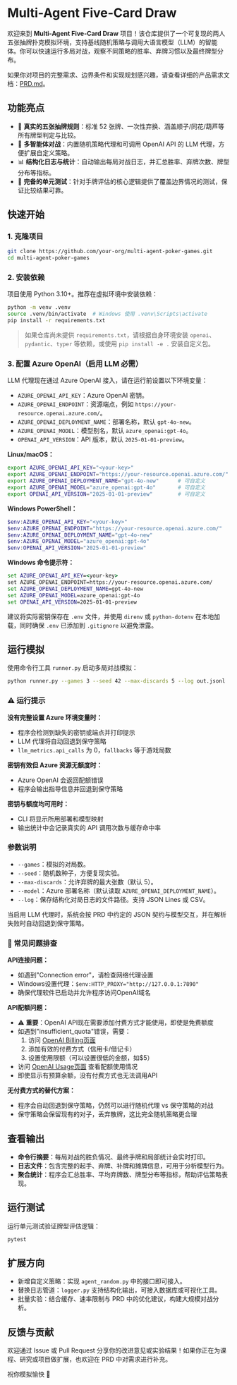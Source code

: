 # Multi-Agent Five-Card Draw

欢迎来到 **Multi-Agent Five-Card Draw** 项目！该仓库提供了一个可复现的两人五张抽牌扑克模拟环境，支持基线随机策略与调用大语言模型（LLM）的智能体。你可以快速运行多局对战，观察不同策略的胜率、弃牌习惯以及最终牌型分布。

如果你对项目的完整需求、边界条件和实现规划感兴趣，请查看详细的产品需求文档：[PRD.md](./PRD.md)。

## 功能亮点

- 🎴 **真实的五张抽牌规则**：标准 52 张牌、一次性弃换、涵盖顺子/同花/葫芦等所有牌型判定与比较。
- 🤖 **多智能体对战**：内置随机策略代理和可调用 OpenAI API 的 LLM 代理，方便扩展自定义策略。
- 📊 **结构化日志与统计**：自动输出每局对战日志，并汇总胜率、弃牌次数、牌型分布等指标。
- 🧪 **完备的单元测试**：针对手牌评估的核心逻辑提供了覆盖边界情况的测试，保证比较结果可靠。

## 快速开始

### 1. 克隆项目

```bash
git clone https://github.com/your-org/multi-agent-poker-games.git
cd multi-agent-poker-games
```

### 2. 安装依赖

项目使用 Python 3.10+。推荐在虚拟环境中安装依赖：

```bash
python -m venv .venv
source .venv/bin/activate  # Windows 使用 .venv\Scripts\activate
pip install -r requirements.txt
```

> 如果仓库尚未提供 `requirements.txt`，请根据自身环境安装 `openai`、`pydantic`、`typer` 等依赖，或使用 `pip install -e .` 安装自定义包。

### 3. 配置 Azure OpenAI（启用 LLM 必需）

LLM 代理现在通过 Azure OpenAI 接入，请在运行前设置以下环境变量：

- `AZURE_OPENAI_API_KEY`：Azure OpenAI 密钥。
- `AZURE_OPENAI_ENDPOINT`：资源端点，例如 `https://your-resource.openai.azure.com/`。
- `AZURE_OPENAI_DEPLOYMENT_NAME`：部署名称，默认 `gpt-4o-new`。
- `AZURE_OPENAI_MODEL`：模型别名，默认 `azure_openai:gpt-4o`。
- `OPENAI_API_VERSION`：API 版本，默认 `2025-01-01-preview`。

**Linux/macOS：**

```bash
export AZURE_OPENAI_API_KEY="<your-key>"
export AZURE_OPENAI_ENDPOINT="https://your-resource.openai.azure.com/"
export AZURE_OPENAI_DEPLOYMENT_NAME="gpt-4o-new"      # 可自定义
export AZURE_OPENAI_MODEL="azure_openai:gpt-4o"       # 可自定义
export OPENAI_API_VERSION="2025-01-01-preview"        # 可自定义
```

**Windows PowerShell：**

```powershell
$env:AZURE_OPENAI_API_KEY="<your-key>"
$env:AZURE_OPENAI_ENDPOINT="https://your-resource.openai.azure.com/"
$env:AZURE_OPENAI_DEPLOYMENT_NAME="gpt-4o-new"
$env:AZURE_OPENAI_MODEL="azure_openai:gpt-4o"
$env:OPENAI_API_VERSION="2025-01-01-preview"
```

**Windows 命令提示符：**

```cmd
set AZURE_OPENAI_API_KEY=<your-key>
set AZURE_OPENAI_ENDPOINT=https://your-resource.openai.azure.com/
set AZURE_OPENAI_DEPLOYMENT_NAME=gpt-4o-new
set AZURE_OPENAI_MODEL=azure_openai:gpt-4o
set OPENAI_API_VERSION=2025-01-01-preview
```

建议将实际密钥保存在 `.env` 文件，并使用 `direnv` 或 `python-dotenv` 在本地加载，同时确保 `.env` 已添加到 `.gitignore` 以避免泄露。

## 运行模拟

使用命令行工具 `runner.py` 启动多局对战模拟：

```bash
python runner.py --games 3 --seed 42 --max-discards 5 --log out.jsonl
```

### ⚠️ 运行提示

**没有完整设置 Azure 环境变量时：**

- 程序会检测到缺失的密钥或端点并打印提示
- LLM 代理将自动回退到保守策略
- `llm_metrics.api_calls` 为 0，`fallbacks` 等于游戏局数

**密钥有效但 Azure 资源无额度时：**

- Azure OpenAI 会返回配额错误
- 程序会输出指导信息并回退到保守策略

**密钥与额度均可用时：**

- CLI 将显示所用部署和模型映射
- 输出统计中会记录真实的 API 调用次数与缓存命中率

### 参数说明

- `--games`：模拟的对局数。
- `--seed`：随机数种子，方便复现实验。
- `--max-discards`：允许弃牌的最大张数（默认 5）。
- `--model`：Azure 部署名称（默认读取 `AZURE_OPENAI_DEPLOYMENT_NAME`）。
- `--log`：保存结构化对局日志的文件路径。支持 JSON Lines 或 CSV。

当启用 LLM 代理时，系统会按 PRD 中约定的 JSON 契约与模型交互，并在解析失败时自动回退到保守策略。

### 🔧 常见问题排查

**API连接问题：**
- 如遇到"Connection error"，请检查网络代理设置
- Windows设置代理：`$env:HTTP_PROXY="http://127.0.0.1:7890"`
- 确保代理软件已启动并允许程序访问OpenAI域名

**API配额问题：**
- ⚠️ **重要**：OpenAI API现在需要添加付费方式才能使用，即使是免费额度
- 如遇到"insufficient_quota"错误，需要：
  1. 访问 [OpenAI Billing页面](https://platform.openai.com/account/billing/overview)
  2. 添加有效的付费方式（信用卡/借记卡）
  3. 设置使用限额（可以设置很低的金额，如$5）
- 访问 [OpenAI Usage页面](https://platform.openai.com/usage) 查看配额使用情况
- 即使显示有预算余额，没有付费方式也无法调用API

**无付费方式的替代方案：**
- 程序会自动回退到保守策略，仍然可以进行随机代理 vs 保守策略的对战
- 保守策略会保留现有的对子，丢弃散牌，这比完全随机策略更合理

## 查看输出

- **命令行摘要**：每局对战的胜负情况、最终手牌和局部统计会实时打印。
- **日志文件**：包含完整的起手、弃牌、补牌和摊牌信息，可用于分析模型行为。
- **聚合统计**：程序会汇总胜率、平均弃牌数、牌型分布等指标，帮助评估策略表现。

## 运行测试

运行单元测试验证牌型评估逻辑：

```bash
pytest
```

## 扩展方向

- 新增自定义策略：实现 `agent_random.py` 中的接口即可接入。
- 替换日志管道：`logger.py` 支持结构化输出，可接入数据库或可视化工具。
- 批量实验：结合缓存、速率限制与 PRD 中的优化建议，构建大规模对战分析。

## 反馈与贡献

欢迎通过 Issue 或 Pull Request 分享你的改进意见或实验结果！如果你正在为课程、研究或项目做扩展，也欢迎在 PRD 中对需求进行补充。

祝你模拟愉快 🎲
